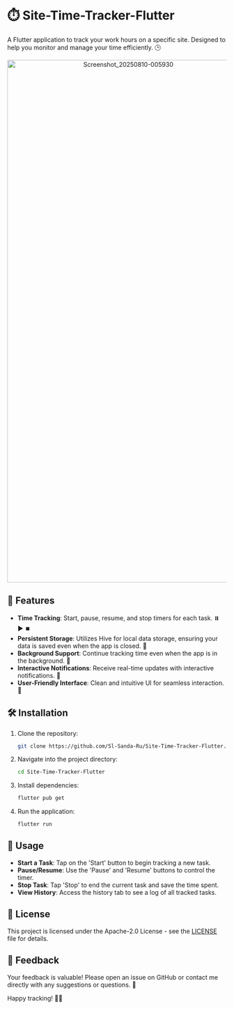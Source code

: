 # ⏱️ Site-Time-Tracker-Flutter

A Flutter application to track your work hours on a specific site. Designed to help you monitor and manage your time efficiently. 🕒
<p align="center">
  <img width="540" height="1200" alt="Screenshot_20250810-005930" src="https://github.com/user-attachments/assets/94b5eabf-58e7-455f-b71b-5d599a649a99" />
</p>

## 🚀 Features

- **Time Tracking**: Start, pause, resume, and stop timers for each task. ⏸️ ▶️ ⏹️
- **Persistent Storage**: Utilizes Hive for local data storage, ensuring your data is saved even when the app is closed. 💾
- **Background Support**: Continue tracking time even when the app is in the background. 🔁
- **Interactive Notifications**: Receive real-time updates with interactive notifications. 🔔
- **User-Friendly Interface**: Clean and intuitive UI for seamless interaction. 🎨

## 🛠️ Installation

1. Clone the repository:

   ```bash
   git clone https://github.com/Sl-Sanda-Ru/Site-Time-Tracker-Flutter.git
   ```

2. Navigate into the project directory:

   ```bash
   cd Site-Time-Tracker-Flutter
   ```

3. Install dependencies:

   ```bash
   flutter pub get
   ```

4. Run the application:

   ```bash
   flutter run
   ```

## 🔧 Usage

- **Start a Task**: Tap on the 'Start' button to begin tracking a new task.
- **Pause/Resume**: Use the 'Pause' and 'Resume' buttons to control the timer.
- **Stop Task**: Tap 'Stop' to end the current task and save the time spent.
- **View History**: Access the history tab to see a log of all tracked tasks.

## 📝 License

This project is licensed under the Apache-2.0 License - see the [LICENSE](LICENSE) file for details.

## 📣 Feedback

Your feedback is valuable! Please open an issue on GitHub or contact me directly with any suggestions or questions. 💬

Happy tracking! 🧠💼
